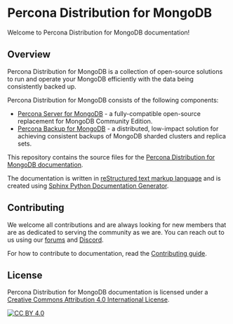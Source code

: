 # Percona Distribution for MongoDB

Welcome to Percona Distribution for MongoDB documentation!

## Overview

Percona Distribution for MongoDB is a collection of open-source solutions to run and operate your MongoDB efficiently with the data being consistently backed up.

Percona Distribution for MongoDB consists of the following components:

- [Percona Server for MongoDB](https://www.percona.com/doc/percona-server-for-mongodb/6.0/index.html) - a fully-compatible open-source replacement for MongoDB Community Edition.
- [Percona Backup for MongoDB](https://www.percona.com/doc/percona-backup-mongodb/index.html) - a distributed, low-impact solution for achieving consistent backups of MongoDB sharded clusters and replica sets.

This repository contains the source files for the [Percona Distribution for MongoDB documentation](https://www.percona.com/doc/percona-distribution-for-mongodb/6.0/index.html).

The documentation is written in [reStructured text markup language](https://docutils.sourceforge.io/rst.html) and is created using [Sphinx Python Documentation Generator](https://www.sphinx-doc.org/en/master/).

## Contributing

We welcome all contributions and are always looking for new members that are as dedicated to serving the community as we are. You can reach out to us using our [forums](https://forums.percona.com/c/mongodb/percona-distribution-for-mongodb/43) and [Discord](https://discord.gg/mQEyGPkNbR).

For how to contribute to documentation, read the [Contributing guide](https://github.com/percona/distmongo-docs/blob/6.0/CONTRIBUTING.md).

## License

Percona Distribution for MongoDB documentation is licensed under a
[Creative Commons Attribution 4.0 International License][cc-by].

[![CC BY 4.0][cc-by-image]][cc-by]

[cc-by]: http://creativecommons.org/licenses/by/4.0/
[cc-by-image]: https://i.creativecommons.org/l/by/4.0/88x31.png
[cc-by-shield]: https://img.shields.io/badge/License-CC%20BY%204.0-lightgrey.svg
